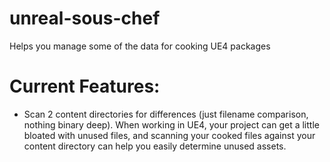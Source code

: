 # unreal-sous-chef
Helps you manage some of the data for cooking UE4 packages

# Current Features:

* Scan 2 content directories for differences (just filename comparison, nothing binary deep). When working in UE4, your project can get a little bloated with unused files, and scanning your cooked files against your content directory can help you easily determine unused assets.
